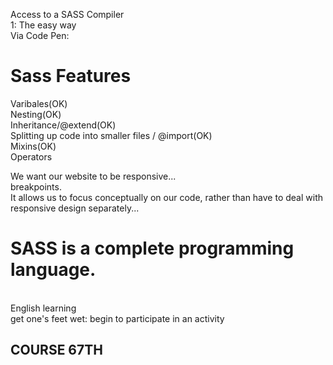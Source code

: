Access to a SASS Compiler<br>
1: The easy way<br>
Via Code Pen:<br>
# Sass Features #

Varibales(OK)<br>
Nesting(OK)<br>
Inheritance/@extend(OK)<br>
Splitting up code into smaller files / @import(OK)<br>
Mixins(OK)<br>
Operators<br>

We want our website to be responsive...<br>
breakpoints.<br>
It allows us to focus conceptually on our code, rather than have to deal with responsive design separately...<br>

# SASS is a complete programming language. #

<br>
English learning<br>
get one's feet wet: begin to participate in an activity<br>

## COURSE 67TH ##



